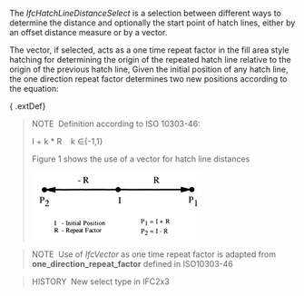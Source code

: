 The _IfcHatchLineDistanceSelect_ is a selection between different ways to determine the distance and optionally the start point of hatch lines, either by an offset distance measure or by a vector.

The vector, if selected, acts as a one time repeat factor in the fill area style hatching for determining the origin of the repeated hatch line relative to the origin of the previous hatch line, Given the initial position of any hatch line, the one direction repeat factor determines two new positions according to the equation:

{ .extDef}
> NOTE&nbsp; Definition according to ISO 10303-46:
> 
> I + k \* R &nbsp;&nbsp;&nbsp;k &isin;{-1,1}
> 
> Figure 1 shows the use of a vector for hatch line distances
> 
> !["IfcHatchLineDistanceSelect_Fig1.gif 3,8 KB"](../../../../../../figures/ifchatchlinedistanceselect_fig1.gif "Figure 1 &mdash; vector as one direction repeat factor")

> NOTE&nbsp; Use of _IfcVector_ as one time repeat factor is adapted from **one_direction_repeat_factor** defined in ISO10303-46

> HISTORY&nbsp; New select type in IFC2x3